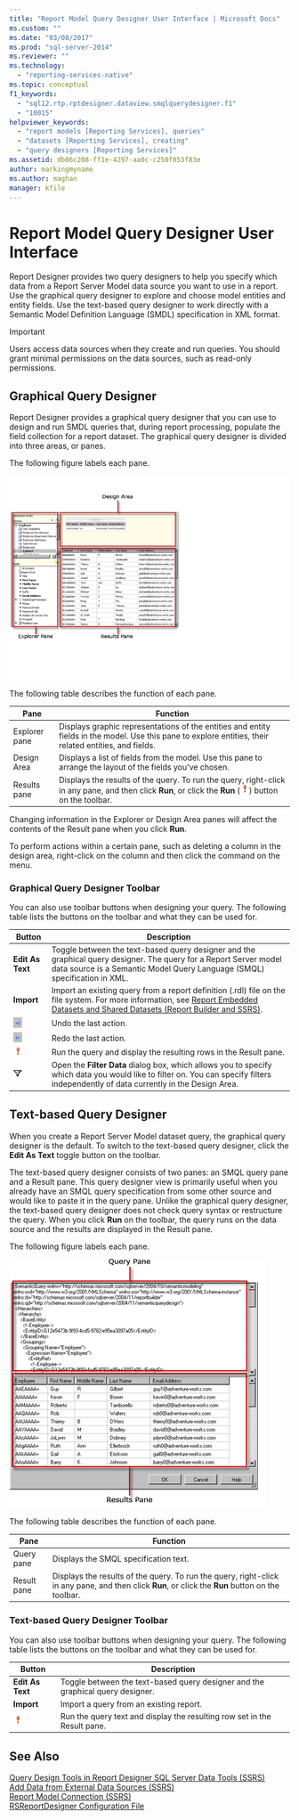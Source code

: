 ```yaml
---
title: "Report Model Query Designer User Interface | Microsoft Docs"
ms.custom: ""
ms.date: "03/08/2017"
ms.prod: "sql-server-2014"
ms.reviewer: ""
ms.technology: 
  - "reporting-services-native"
ms.topic: conceptual
f1_keywords: 
  - "sql12.rtp.rptdesigner.dataview.smqlquerydesigner.f1"
  - "10015"
helpviewer_keywords: 
  - "report models [Reporting Services], queries"
  - "datasets [Reporting Services], creating"
  - "query designers [Reporting Services]"
ms.assetid: db86c208-ff1e-4297-aa0c-c250f053f83e
author: markingmyname
ms.author: maghan
manager: kfile
---
```

# Report Model Query Designer User Interface
  Report Designer provides two query designers to help you specify which data from a Report Server Model data source you want to use in a report. Use the graphical query designer to explore and choose model entities and entity fields. Use the text-based query designer to work directly with a Semantic Model Definition Language (SMDL) specification in XML format.  
  
> [!IMPORTANT]  
>  Users access data sources when they create and run queries. You should grant minimal permissions on the data sources, such as read-only permissions.  
  
## Graphical Query Designer  
 Report Designer provides a graphical query designer that you can use to design and run SMDL queries that, during report processing, populate the field collection for a report dataset. The graphical query designer is divided into three areas, or panes.  
  
 The following figure labels each pane.  
  
 ![Semantic Model Query Designer UI](../media/rsqd-dsawmodel-smql.gif "Semantic Model Query Designer UI")  
  
 The following table describes the function of each pane.  
  
|Pane|Function|  
|----------|--------------|  
|Explorer pane|Displays graphic representations of the entities and entity fields in the model. Use this pane to explore entities, their related entities, and fields.|  
|Design Area|Displays a list of fields from the model. Use this pane to arrange the layout of the fields you've chosen.|  
|Results pane|Displays the results of the query. To run the query, right-click in any pane, and then click **Run**, or click the **Run** (![Run the query](../../analysis-services/media/rsqdicon-run.gif "Run the query")) button on the toolbar.|  
  
 Changing information in the Explorer or Design Area panes will affect the contents of the Result pane when you click **Run**.  
  
 To perform actions within a certain pane, such as deleting a column in the design area, right-click on the column and then click the command on the menu.  
  
### Graphical Query Designer Toolbar  
 You can also use toolbar buttons when designing your query. The following table lists the buttons on the toolbar and what they can be used for.  
  
|Button|Description|  
|------------|-----------------|  
|**Edit As Text**|Toggle between the text-based query designer and the graphical query designer. The query for a Report Server model data source is a Semantic Model Query Language (SMQL) specification in XML.|  
|**Import**|Import an existing query from a report definition (.rdl) file on the file system. For more information, see [Report Embedded Datasets and Shared Datasets &#40;Report Builder and SSRS&#41;](report-embedded-datasets-and-shared-datasets-report-builder-and-ssrs.md).|  
|![Undo action](../media/rsqdicon-undo.gif "Undo action")|Undo the last action.|  
|![Redo action](../media/rsqdicon-redo.gif "Redo action")|Redo the last action.|  
|![Run the query](../../analysis-services/media/rsqdicon-run.gif "Run the query")|Run the query and display the resulting rows in the Result pane.|  
|![Filter graphic next to selected filter column](../media/rsqdicon-filter.gif "Filter graphic next to selected filter column")|Open the **Filter Data** dialog box, which allows you to specify which data you would like to filter on. You can specify filters independently of data currently in the Design Area.|  
  
## Text-based Query Designer  
 When you create a Report Server Model dataset query, the graphical query designer is the default. To switch to the text-based query designer, click the **Edit As Text** toggle button on the toolbar.  
  
 The text-based query designer consists of two panes: an SMQL query pane and a Result pane. This query designer view is primarily useful when you already have an SMQL query specification from some other source and would like to paste it in the query pane. Unlike the graphical query designer, the text-based query designer does not check query syntax or restructure the query. When you click **Run** on the toolbar, the query runs on the data source and the results are displayed in the Result pane.  
  
 The following figure labels each pane.  
  
 ![Generic Semantic Model Language Query Designer](../media/rsqd-dsawmodel-smql-generic.gif "Generic Semantic Model Language Query Designer")  
  
 The following table describes the function of each pane.  
  
|Pane|Function|  
|----------|--------------|  
|Query pane|Displays the SMQL specification text.|  
|Result pane|Displays the results of the query. To run the query, right-click in any pane, and then click **Run**, or click the **Run** button on the toolbar.|  
  
### Text-based Query Designer Toolbar  
 You can also use toolbar buttons when designing your query. The following table lists the buttons on the toolbar and what they can be used for.  
  
|Button|Description|  
|------------|-----------------|  
|**Edit As Text**|Toggle between the text-based query designer and the graphical query designer.|  
|**Import**|Import a query from an existing report.|  
|![Run the query](../../analysis-services/media/rsqdicon-run.gif "Run the query")|Run the query text and display the resulting row set in the Result pane.|  
  
## See Also  
 [Query Design Tools in Report Designer SQL Server Data Tools &#40;SSRS&#41;](query-design-tools-ssrs.md)   
 [Add Data from External Data Sources &#40;SSRS&#41;](add-data-from-external-data-sources-ssrs.md)   
 [Report Model Connection &#40;SSRS&#41;](report-model-connection-ssrs.md)   
 [RSReportDesigner Configuration File](../report-server/rsreportdesigner-configuration-file.md)  
  
  
